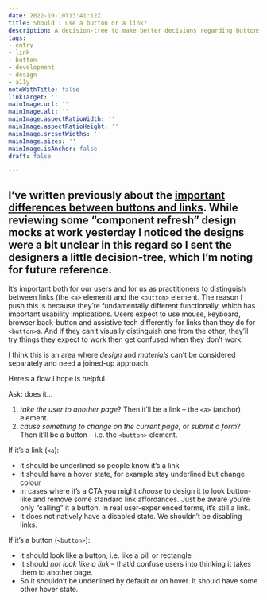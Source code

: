 ```yaml
---
date: 2022-10-10T13:41:12Z
title: Should I use a button or a link?
description: A decision-tree to make better decisions regarding buttons and links
tags:
- entry
- link
- button
- development
- design
- a11y
noteWithTitle: false
linkTarget: ''
mainImage.url: ''
mainImage.alt: ''
mainImage.aspectRatioWidth: ''
mainImage.aspectRatioHeight: ''
mainImage.srcsetWidths: ''
mainImage.sizes: ''
mainImage.isAnchor: false
draft: false

---
```

I’ve written previously about the [important differences between buttons and links](https://fuzzylogic.me/posts/buttons-versus-links-differences-and-tips/). While reviewing some “component refresh” design mocks at work yesterday I noticed the designs were a bit unclear in this regard so I sent the designers a little decision-tree, which I’m noting for future reference.
---

It’s important both for our users and for us as practitioners to distinguish between links (the `<a>` element) and the `<button>` element. The reason I push this is because they’re fundamentally different functionally, which has important usability implications. Users expect to use mouse, keyboard, browser back-button and assistive tech differently for links than they do for `<button>`s. And if they can’t visually distinguish one from the other, they’ll try things they expect to work then get confused when they don’t work.

I think this is an area where _design_ and _materials_ can’t be considered separately and need a joined-up approach.

Here’s a flow I hope is helpful.

Ask: does it…

1. _take the user to another page_? Then it’ll be a link – the `<a>` (anchor) element.
2. _cause something to change on the current page_, or _submit a form_? Then it’ll be a button – i.e. the `<button>` element.

If it’s a link (`<a`):

* it should be underlined so people know it’s a link
* it should have a hover state, for example stay underlined but change colour
* in cases where it’s a CTA you might _choose_ to design it to look button-like and remove some standard link affordances. Just be aware you’re only “calling” it a button. In real user-experienced terms, it’s still a link.
* it does not natively have a disabled state. We shouldn’t be disabling links.

If it’s a button (`<button>`):

* it should look like a button, i.e. like a pill or rectangle
* It should _not look like a link_ – that’d confuse users into thinking it takes them to another page.
* So it shouldn’t be underlined by default or on hover. It should have some other hover state.
